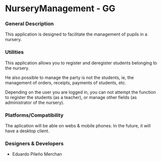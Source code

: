# NurseryManagement - GG

### General Description
This application is designed to facilitate the management of pupils in a nursery.

### Utilities
This application allows you to register and deregister students belonging to the nursery.

He also possible to manage the party is not the students, ie, the management of orders, receipts, payments of students, etc.

Depending on the user you are logged in, you can not attempt the function to register the students (as a teacher), or manage other fields (as administrator of the nursery).

### Platforms/Compatibility
The aplication will be able on webs & mobile phones. In the future, it will have a desktop client.


### Designers & Developers

- Eduardo Pileño Merchan
